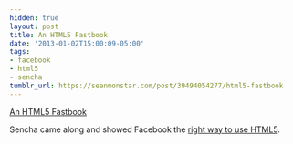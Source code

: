 ```yaml
---
hidden: true
layout: post
title: An HTML5 Fastbook
date: '2013-01-02T15:00:09-05:00'
tags:
- facebook
- html5
- sencha
tumblr_url: https://seanmonstar.com/post/39494054277/html5-fastbook
---
```

[An HTML5 Fastbook](http://www.sencha.com/blog/the-making-of-fastbook-an-html5-love-story)  

Sencha came along and showed Facebook the [right way to use HTML5](http://vimeo.com/55486684).

